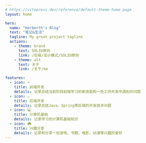 ```yaml
---
# https://vitepress.dev/reference/default-theme-home-page
layout: home

hero:
  name: "Herberth's Blog"
  text: "笔记&生活"
  tagline: My great project tagline
  actions:
    - theme: brand
      text: SOLID原则
      link: /后端/设计模式/SOLID原则
    - theme: alt
      text: 关于
      link: /关于/me

features:
  - icon: ➬
    title: 前端开发
    details: 记录总结当前阶段前端学习的新技能和一些工作开发中遇到的问题
  - icon: ☕️
    title: 后端开发
    details: 记录总结Java、Spring等后端的开发技术问题
  - icon: 💻
    title: 计算机基础
    details: 记录学习的计算机基础知识
  - icon: 🎮
    title: 兴趣分享
    details: 记录和分享一些游戏、书籍、电影、动漫等兴趣的爱好
---
```


